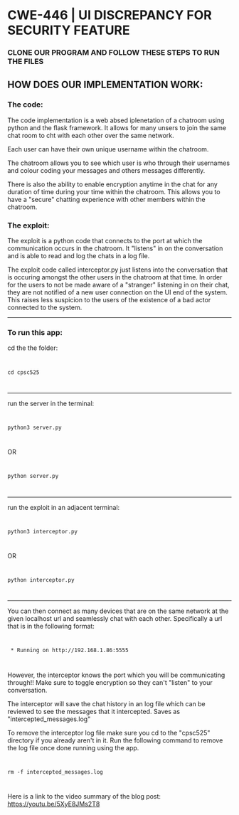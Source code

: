 <h1>CWE-446 | UI DISCREPANCY FOR SECURITY FEATURE</h1>


<h3>CLONE OUR PROGRAM AND FOLLOW THESE STEPS TO RUN THE FILES</h3>

<h2>HOW DOES OUR IMPLEMENTATION WORK:</h2>
  
  <h3>The code:</h3>
  <p>The code implementation is a web absed iplenetation of a chatroom using python and the flask framework. It allows for many unsers to join the same chat room to cht with each other over the same network.

  Each user can have their own unique username within the chatroom.

  The chatroom allows you to see which user is who through their usernames and colour coding your messages and others messages differently.

  There is also the ability to enable encryption anytime in the chat for any duration of time during your time within the chatroom. This allows you to have a "secure" chatting experience with other members within the chatroom.</p>

  <h3>The exploit:</h3>
  <p>The exploit is a python code that connects to the port at which the communication occurs in the chatroom. It "listens" in on the conversation and is able to read and log the chats in a log file.

  The exploit code called interceptor.py just listens into the conversation that is occuring amongst the other users in the chatroom at that time. In order for the users to not be made aware of a "stranger" listening in on their chat, they are not notified of a new user connection on the UI end of the system. This raises less suspicion to the users of the existence of a bad actor connected to the system.</p>
  

-------------------------------------------------------------------------------------------------------

<h3>To run this app:</h3>

  cd the the folder:
  #
    cd cpsc525
  #
  
  -------------------------------------------------------------------------------------------------------
  
  run the server in the terminal:
  #
    python3 server.py    
  #
  OR
  #
    python server.py
  #

  -------------------------------------------------------------------------------------------------------
  
  run the exploit in an adjacent terminal:
  #
    python3 interceptor.py
  #
  OR
  #
    python interceptor.py
  #
  
  -------------------------------------------------------------------------------------------------------

<p>You can then connect as many devices that are on the same network at the given localhost url and seamlessly chat with each other. Specifically a url that is in the following format:

  #
     * Running on http://192.168.1.86:5555
  #

However, the interceptor knows the port which you will be communicating through!! Make sure to toggle encryption so they can't "listen" to your conversation.

The interceptor will save the chat history in an log file which can be reviewed to see the messages that it intercepted. Saves as "intercepted_messages.log"

To remove the interceptor log file make sure you cd to the "cpsc525" directory if you already aren't in it. Run the following command to remove the log file once done running using the app.</p>
#
    rm -f intercepted_messages.log
#

Here is a link to the video summary of the blog post: <link>https://youtu.be/5XyE8JMs2T8</link>

